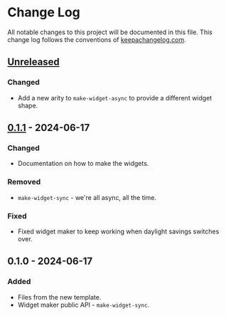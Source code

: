 # Change Log
All notable changes to this project will be documented in this file. This change log follows the conventions of [keepachangelog.com](http://keepachangelog.com/).

## [Unreleased]
### Changed
- Add a new arity to `make-widget-async` to provide a different widget shape.

## [0.1.1] - 2024-06-17
### Changed
- Documentation on how to make the widgets.

### Removed
- `make-widget-sync` - we're all async, all the time.

### Fixed
- Fixed widget maker to keep working when daylight savings switches over.

## 0.1.0 - 2024-06-17
### Added
- Files from the new template.
- Widget maker public API - `make-widget-sync`.

[Unreleased]: https://sourcehost.site/your-name/clordle/compare/0.1.1...HEAD
[0.1.1]: https://sourcehost.site/your-name/clordle/compare/0.1.0...0.1.1
